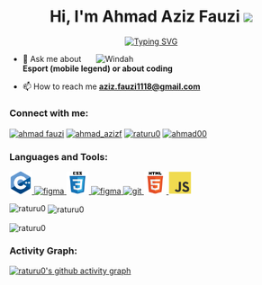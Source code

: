 <h1 align="center">Hi, I'm Ahmad Aziz Fauzi <img src="https://media.giphy.com/media/hvRJCLFzcasrR4ia7z/giphy.gif" width="28"></h1>
<p align="center">
<a href="https://git.io/typing-svg"><img src="https://readme-typing-svg.demolab.com?font=Fira+Code&duration=2500&pause=1000&background=6DFF2B00&center=true&vCenter=true&width=435&lines=Assalamua'alaikum;Welcome+to+my+github;Excited+to+learn+about+coding+;and+don't+forget+mabar" alt="Typing SVG" /></a>
</p>

<img align="right" alt="Windah" width="350" src="https://media.giphy.com/media/YrA5KuBKGKavuf5r34/giphy.gif">




- 💬 Ask me about **Esport (mobile legend) or about coding**

- 📫 How to reach me **aziz.fauzi1118@gmail.com**

<h3 align="left">Connect with me:</h3>
<p align="left">
<a href="http://www.linkedin.com/in/ahmad-fauzi-4a1207268" target="blank"><img align="center" src="https://raw.githubusercontent.com/rahuldkjain/github-profile-readme-generator/master/src/images/icons/Social/linked-in-alt.svg" alt="ahmad fauzi" height="30" width="40" /></a>
<a href="https://instagram.com/ahmad_azizf" target="blank"><img align="center" src="https://raw.githubusercontent.com/rahuldkjain/github-profile-readme-generator/master/src/images/icons/Social/instagram.svg" alt="ahmad_azizf" height="30" width="40" /></a>
<a href="https://www.youtube.com/c/raturu0" target="blank"><img align="center" src="https://raw.githubusercontent.com/rahuldkjain/github-profile-readme-generator/master/src/images/icons/Social/youtube.svg" alt="raturu0" height="30" width="40" /></a>
<a href="https://www.codechef.com/users/ahmad00" target="blank"><img align="center" src="https://cdn.jsdelivr.net/npm/simple-icons@3.1.0/icons/codechef.svg" alt="ahmad00" height="30" width="40" /></a>
</p>

<h3 align="left">Languages and Tools:</h3>
<p align="left"> <a href="https://www.w3schools.com/cpp/" target="_blank" rel="noreferrer"> <img src="https://raw.githubusercontent.com/devicons/devicon/master/icons/cplusplus/cplusplus-original.svg" alt="cplusplus" width="40" height="40"/> </a> <a href="https://www.figma.com/" target="_blank" rel="noreferrer"> <img src="https://www.vectorlogo.zone/logos/figma/figma-icon.svg" alt="figma" width="40" height="40"/>
<a href="https://www.w3schools.com/css/" target="_blank" rel="noreferrer"> <img src="https://raw.githubusercontent.com/devicons/devicon/master/icons/css3/css3-original-wordmark.svg" alt="css3" width="40" height="40"/> </a> 
<a href="https://www.figma.com/" target="_blank" rel="noreferrer"> <img src="https://www.vectorlogo.zone/logos/figma/figma-icon.svg" alt="figma" width="40" height="40"/> </a> <a href="https://git-scm.com/" target="_blank" rel="noreferrer"> <img src="https://www.vectorlogo.zone/logos/git-scm/git-scm-icon.svg" alt="git" width="40" height="40"/> </a> 
<a href="https://www.w3.org/html/" target="_blank" rel="noreferrer"> <img src="https://raw.githubusercontent.com/devicons/devicon/master/icons/html5/html5-original-wordmark.svg" alt="html5" width="40" height="40"/> </a> 
<a href="https://developer.mozilla.org/en-US/docs/Web/JavaScript" target="_blank" rel="noreferrer"> <img src="https://raw.githubusercontent.com/devicons/devicon/master/icons/javascript/javascript-original.svg" alt="javascript" width="40" height="40"/> </a> </p>

<p><img align="left" src="https://github-readme-stats.vercel.app/api/top-langs?username=raturu0&show_icons=true&locale=en&theme=tokyonight" alt="raturu0" /></p>

<p>&nbsp;<img align="center" src="https://github-readme-stats.vercel.app/api?username=raturu0&show_icons=true&locale=en&theme=tokyonight" alt="raturu0" /></p>

<p><img align="center" src="https://github-readme-streak-stats.herokuapp.com/?user=raturu0&theme=tokyonight" alt="raturu0" /></p>

<h3 align="left">Activity Graph:</h3>

[![raturu0's github activity graph](https://github-readme-activity-graph.vercel.app/graph?username=raturu0&theme=tokyo-night)](https://github.com/raturu0/github-readme-activity-graph)
